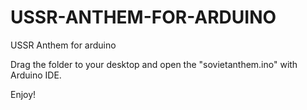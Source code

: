 # USSR-ANTHEM-FOR-ARDUINO
USSR Anthem for arduino

Drag the folder to your desktop and open the "sovietanthem.ino" with Arduino IDE.

Enjoy!
